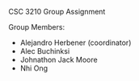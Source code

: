 CSC 3210 Group Assignment

Group Members:
 - Alejandro Herbener (coordinator)
 - Alec Buchinksi
 - Johnathon Jack Moore
 - Nhi Ong
